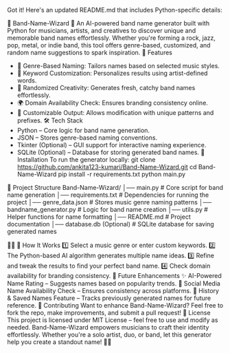 Got it! Here's an updated README.md that includes Python-specific details:

🎸 Band-Name-Wizard 🎼
An AI-powered band name generator built with Python for musicians, artists, and creatives to discover unique and memorable band names effortlessly. Whether you're forming a rock, jazz, pop, metal, or indie band, this tool offers genre-based, customized, and random name suggestions to spark inspiration.
🚀 Features
- 🎼 Genre-Based Naming: Tailors names based on selected music styles.
- 🔡 Keyword Customization: Personalizes results using artist-defined words.
- 🎲 Randomized Creativity: Generates fresh, catchy band names effortlessly.
- 🌍 Domain Availability Check: Ensures branding consistency online.
- 🎨 Customizable Output: Allows modification with unique patterns and prefixes.
🛠 Tech Stack
- Python – Core logic for band name generation.
- JSON – Stores genre-based naming conventions.
- Tkinter (Optional) – GUI support for interactive naming experience.
- SQLite (Optional) – Database for storing generated band names.
📜 Installation
To run the generator locally:
git clone https://github.com/ankita123-kumari/Band-Name-Wizard.git
cd Band-Name-Wizard
pip install -r requirements.txt
python main.py


📂 Project Structure
Band-Name-Wizard/
│── main.py                  # Core script for band name generation
│── requirements.txt         # Dependencies for running the project
│── genre_data.json          # Stores music genre naming patterns
│── bandname_generator.py    # Logic for band name creation
│── utils.py                 # Helper functions for name formatting
│── README.md                # Project documentation
│── database.db (Optional)   # SQLite database for saving generated names


🎤 How It Works
1️⃣ Select a music genre or enter custom keywords.
2️⃣ The Python-based AI algorithm generates multiple name ideas.
3️⃣ Refine and tweak the results to find your perfect band name.
4️⃣ Check domain availability for branding consistency.
🔮 Future Enhancements
✨ AI-Powered Name Rating – Suggests names based on popularity trends.
🎵 Social Media Name Availability Check – Ensures consistency across platforms.
📝 History & Saved Names Feature – Tracks previously generated names for future reference.
🤝 Contributing
Want to enhance Band-Name-Wizard? Feel free to fork the repo, make improvements, and submit a pull request!
📄 License
This project is licensed under MIT License – feel free to use and modify as needed.
Band-Name-Wizard empowers musicians to craft their identity effortlessly. Whether you're a solo artist, duo, or band, let this generator help you create a standout name! 🚀🎶
